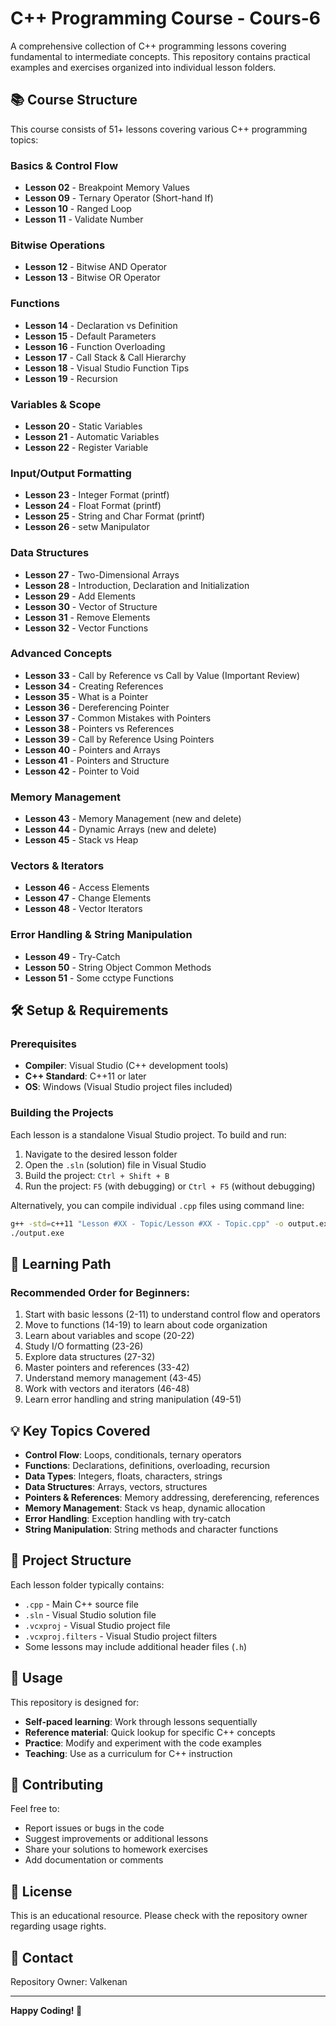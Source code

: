 # C++ Programming Course - Cours-6

A comprehensive collection of C++ programming lessons covering fundamental to intermediate concepts. This repository contains practical examples and exercises organized into individual lesson folders.

## 📚 Course Structure

This course consists of 51+ lessons covering various C++ programming topics:

### Basics & Control Flow

- **Lesson 02** - Breakpoint Memory Values
- **Lesson 09** - Ternary Operator (Short-hand If)
- **Lesson 10** - Ranged Loop
- **Lesson 11** - Validate Number

### Bitwise Operations

- **Lesson 12** - Bitwise AND Operator
- **Lesson 13** - Bitwise OR Operator

### Functions

- **Lesson 14** - Declaration vs Definition
- **Lesson 15** - Default Parameters
- **Lesson 16** - Function Overloading
- **Lesson 17** - Call Stack & Call Hierarchy
- **Lesson 18** - Visual Studio Function Tips
- **Lesson 19** - Recursion

### Variables & Scope

- **Lesson 20** - Static Variables
- **Lesson 21** - Automatic Variables
- **Lesson 22** - Register Variable

### Input/Output Formatting

- **Lesson 23** - Integer Format (printf)
- **Lesson 24** - Float Format (printf)
- **Lesson 25** - String and Char Format (printf)
- **Lesson 26** - setw Manipulator

### Data Structures

- **Lesson 27** - Two-Dimensional Arrays
- **Lesson 28** - Introduction, Declaration and Initialization
- **Lesson 29** - Add Elements
- **Lesson 30** - Vector of Structure
- **Lesson 31** - Remove Elements
- **Lesson 32** - Vector Functions

### Advanced Concepts

- **Lesson 33** - Call by Reference vs Call by Value (Important Review)
- **Lesson 34** - Creating References
- **Lesson 35** - What is a Pointer
- **Lesson 36** - Dereferencing Pointer
- **Lesson 37** - Common Mistakes with Pointers
- **Lesson 38** - Pointers vs References
- **Lesson 39** - Call by Reference Using Pointers
- **Lesson 40** - Pointers and Arrays
- **Lesson 41** - Pointers and Structure
- **Lesson 42** - Pointer to Void

### Memory Management

- **Lesson 43** - Memory Management (new and delete)
- **Lesson 44** - Dynamic Arrays (new and delete)
- **Lesson 45** - Stack vs Heap

### Vectors & Iterators

- **Lesson 46** - Access Elements
- **Lesson 47** - Change Elements
- **Lesson 48** - Vector Iterators

### Error Handling & String Manipulation

- **Lesson 49** - Try-Catch
- **Lesson 50** - String Object Common Methods
- **Lesson 51** - Some cctype Functions

## 🛠️ Setup & Requirements

### Prerequisites

- **Compiler**: Visual Studio (C++ development tools)
- **C++ Standard**: C++11 or later
- **OS**: Windows (Visual Studio project files included)

### Building the Projects

Each lesson is a standalone Visual Studio project. To build and run:

1. Navigate to the desired lesson folder
2. Open the `.sln` (solution) file in Visual Studio
3. Build the project: `Ctrl + Shift + B`
4. Run the project: `F5` (with debugging) or `Ctrl + F5` (without debugging)

Alternatively, you can compile individual `.cpp` files using command line:

```bash
g++ -std=c++11 "Lesson #XX - Topic/Lesson #XX - Topic.cpp" -o output.exe
./output.exe
```

## 📖 Learning Path

### Recommended Order for Beginners:

1. Start with basic lessons (2-11) to understand control flow and operators
2. Move to functions (14-19) to learn about code organization
3. Learn about variables and scope (20-22)
4. Study I/O formatting (23-26)
5. Explore data structures (27-32)
6. Master pointers and references (33-42)
7. Understand memory management (43-45)
8. Work with vectors and iterators (46-48)
9. Learn error handling and string manipulation (49-51)

## 💡 Key Topics Covered

- **Control Flow**: Loops, conditionals, ternary operators
- **Functions**: Declarations, definitions, overloading, recursion
- **Data Types**: Integers, floats, characters, strings
- **Data Structures**: Arrays, vectors, structures
- **Pointers & References**: Memory addressing, dereferencing, references
- **Memory Management**: Stack vs heap, dynamic allocation
- **Error Handling**: Exception handling with try-catch
- **String Manipulation**: String methods and character functions

## 📝 Project Structure

Each lesson folder typically contains:

- `.cpp` - Main C++ source file
- `.sln` - Visual Studio solution file
- `.vcxproj` - Visual Studio project file
- `.vcxproj.filters` - Visual Studio project filters
- Some lessons may include additional header files (`.h`)

## 🎯 Usage

This repository is designed for:

- **Self-paced learning**: Work through lessons sequentially
- **Reference material**: Quick lookup for specific C++ concepts
- **Practice**: Modify and experiment with the code examples
- **Teaching**: Use as a curriculum for C++ instruction

## 🤝 Contributing

Feel free to:

- Report issues or bugs in the code
- Suggest improvements or additional lessons
- Share your solutions to homework exercises
- Add documentation or comments

## 📄 License

This is an educational resource. Please check with the repository owner regarding usage rights.

## 📧 Contact

Repository Owner: Valkenan

---

**Happy Coding! 🚀**
